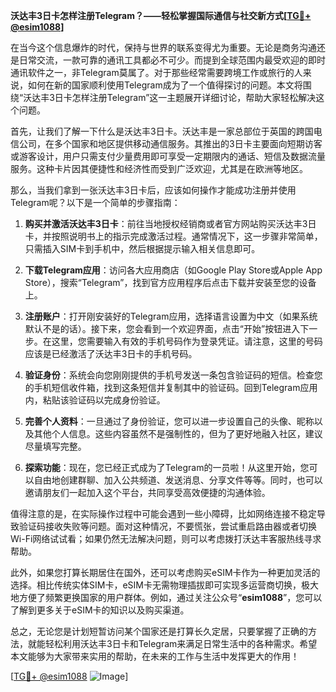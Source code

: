 **沃达丰3日卡怎样注册Telegram？——轻松掌握国际通信与社交新方式[[TG💪+ @esim1088](https://t.me/s/esim1088)]**

在当今这个信息爆炸的时代，保持与世界的联系变得尤为重要。无论是商务沟通还是日常交流，一款可靠的通讯工具都必不可少。而提到全球范围内最受欢迎的即时通讯软件之一，非Telegram莫属了。对于那些经常需要跨境工作或旅行的人来说，如何在新的国家顺利使用Telegram成为了一个值得探讨的问题。本文将围绕“沃达丰3日卡怎样注册Telegram”这一主题展开详细讨论，帮助大家轻松解决这个问题。

首先，让我们了解一下什么是沃达丰3日卡。沃达丰是一家总部位于英国的跨国电信公司，在多个国家和地区提供移动通信服务。其推出的3日卡主要面向短期访客或游客设计，用户只需支付少量费用即可享受一定期限内的通话、短信及数据流量服务。这种卡片因其便捷性和经济性而受到广泛欢迎，尤其是在欧洲等地区。

那么，当我们拿到一张沃达丰3日卡后，应该如何操作才能成功注册并使用Telegram呢？以下是一个简单的步骤指南：

1. **购买并激活沃达丰3日卡**：前往当地授权经销商或者官方网站购买沃达丰3日卡，并按照说明书上的指示完成激活过程。通常情况下，这一步骤非常简单，只需插入SIM卡到手机中，然后根据提示输入相关信息即可。

2. **下载Telegram应用**：访问各大应用商店（如Google Play Store或Apple App Store），搜索“Telegram”，找到官方应用程序后点击下载并安装至您的设备上。

3. **注册账户**：打开刚安装好的Telegram应用，选择语言设置为中文（如果系统默认不是的话）。接下来，您会看到一个欢迎界面，点击“开始”按钮进入下一步。在这里，您需要输入有效的手机号码作为登录凭证。请注意，这里的号码应该是已经激活了沃达丰3日卡的手机号码。

4. **验证身份**：系统会向您刚刚提供的手机号发送一条包含验证码的短信。检查您的手机短信收件箱，找到这条短信并复制其中的验证码。回到Telegram应用内，粘贴该验证码以完成身份验证。

5. **完善个人资料**：一旦通过了身份验证，您可以进一步设置自己的头像、昵称以及其他个人信息。这些内容虽然不是强制性的，但为了更好地融入社区，建议尽量填写完整。

6. **探索功能**：现在，您已经正式成为了Telegram的一员啦！从这里开始，您可以自由地创建群聊、加入公共频道、发送消息、分享文件等等。同时，也可以邀请朋友们一起加入这个平台，共同享受高效便捷的沟通体验。

值得注意的是，在实际操作过程中可能会遇到一些小障碍，比如网络连接不稳定导致验证码接收失败等问题。面对这种情况，不要慌张，尝试重启路由器或者切换Wi-Fi网络试试看；如果仍然无法解决问题，则可以考虑拨打沃达丰客服热线寻求帮助。

此外，如果您打算长期居住在国外，还可以考虑购买eSIM卡作为一种更加灵活的选择。相比传统实体SIM卡，eSIM卡无需物理插拔即可实现多运营商切换，极大地方便了频繁更换国家的用户群体。例如，通过关注公众号“**esim1088**”，您可以了解到更多关于eSIM卡的知识以及购买渠道。

总之，无论您是计划短暂访问某个国家还是打算长久定居，只要掌握了正确的方法，就能轻松利用沃达丰3日卡和Telegram来满足日常生活中的各种需求。希望本文能够为大家带来实用的帮助，在未来的工作与生活中发挥更大的作用！

[[TG💪+ @esim1088](https://t.me/s/esim1088) ![Image](https://i.postimg.cc/4NQfJmqS/Snipaste-2025-05-13-00-14-12.png)]
